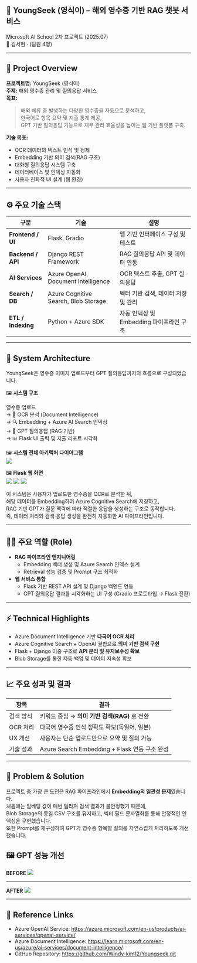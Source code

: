 ## 💬 YoungSeek (영식이) – 해외 영수증 기반 RAG 챗봇 서비스

Microsoft AI School 2차 프로젝트 (2025.07)  
👥 김서현 · (팀원 4명)

---

## 🎯 Project Overview

**프로젝트명:** YoungSeek (영식이)  
**주제:** 해외 영수증 관리 및 질의응답 서비스  
**목표:**  
> 해외 체류 중 발생하는 다양한 영수증을 자동으로 분석하고,  
> 한국어로 항목 요약 및 지출 통계 제공,  
> GPT 기반 질의응답 기능으로 재무 관리 효율성을 높이는 웹 기반 플랫폼 구축.

**기술 목표:**  
- OCR 데이터의 텍스트 인식 및 정제  
- Embedding 기반 의미 검색(RAG 구조)  
- 대화형 질의응답 시스템 구축  
- 데이터베이스 및 인덱싱 자동화  
- 사용자 친화적 UI 설계 (웹 환경)

---

## ⚙️ 주요 기술 스택

| 구분 | 기술 | 설명 |
|------|------|------|
| **Frontend / UI** | Flask, Gradio | 웹 기반 인터페이스 구성 및 테스트 |
| **Backend / API** | Django REST Framework | RAG 질의응답 API 및 데이터 연동 |
| **AI Services** | Azure OpenAI, Document Intelligence | OCR 텍스트 추출, GPT 질의응답 |
| **Search / DB** | Azure Cognitive Search, Blob Storage | 벡터 기반 검색, 데이터 저장 및 관리 |
| **ETL / Indexing** | Python + Azure SDK | 자동 인덱싱 및 Embedding 파이프라인 구축 |

---

## 🧩 System Architecture

YoungSeek은 영수증 이미지 업로드부터 GPT 질의응답까지의 흐름으로 구성되었습니다.

🖼️ **시스템 구조**  

영수증 업로드  
→ 🧾 OCR 분석 (Document Intelligence)  
→ 🔍 Embedding + Azure AI Search 인덱싱  
→ 💬 GPT 질의응답 (RAG 기반)  
→ 📊 Flask UI 출력 및 지출 리포트 시각화


🖼️ **시스템 전체 아키텍처 다이어그램**  
![](../assets/youngseek_architecture.png)

🖼️ **Flask 웹 화면**  
![](../assets/screenshot1.png)
![](../assets/screenshot2.png)
![](../assets/screenshot3.png)

이 시스템은 사용자가 업로드한 영수증을 OCR로 분석한 뒤,  
해당 데이터를 Embedding하여 Azure Cognitive Search에 저장하고,  
RAG 기반 GPT가 질문 맥락에 따라 적절한 응답을 생성하는 구조로 동작합니다.  
즉, 데이터 처리와 검색·응답 생성을 완전히 자동화한 AI 파이프라인입니다.

---

## 👩‍💻 주요 역할 (Role)

- **RAG 파이프라인 엔지니어링**
  - Embedding 벡터 생성 및 Azure Search 인덱스 설계
  - Retrieval 성능 검증 및 Prompt 구조 최적화
- **웹 서비스 통합**
  - Flask 기반 REST API 설계 및 Django 백엔드 연동
  - GPT 질의응답 결과를 시각화하는 UI 구성 (Gradio 프로토타입 → Flask 전환)

---

## ⚡ Technical Highlights
- Azure Document Intelligence 기반 **다국어 OCR 처리**
- Azure Cognitive Search + OpenAI 결합으로 **의미 기반 검색 구현**
- Flask + Django 이중 구조로 **API 분리 및 유지보수성 확보**
- Blob Storage를 통한 자동 백업 및 데이터 지속성 확보


---
## 📈 주요 성과 및 결과

| 항목 | 결과 |
|------|------|
| 검색 방식 | 키워드 중심 → **의미 기반 검색(RAG)** 로 전환 |
| OCR 처리 | 다국어 영수증 인식 정확도 확보(독일어, 일본) |
| UX 개선 | 사용자는 단순 업로드만으로 요약 및 질의 가능 |
| 기술 성과 | Azure Search Embedding + Flask 연동 구조 완성 |


---

## 🧠 Problem & Solution
프로젝트 중 가장 큰 도전은 RAG 파이프라인에서 **Embedding의 일관성 문제**였습니다.  
처음에는 임베딩 값이 매번 달라져 검색 결과가 불안정했기 때문에,  
Blob Storage의 동일 CSV 구조를 유지하고, 벡터 필드 문자열화를 통해 안정적인 인덱싱을 구현했습니다.  
또한 Prompt를 재구성하여 GPT가 영수증 항목별 질의를 자연스럽게 처리하도록 개선했습니다.


🖼️ **GPT 성능 개선**  
---

**BEFORE**
![](../assets/gpt_before.png)

---

**AFTER**
![](../assets/gpt_after.png)

---

## 🔗 Reference Links

- Azure OpenAI Service: https://azure.microsoft.com/en-us/products/ai-services/openai-service/  
- Azure Document Intelligence: https://learn.microsoft.com/en-us/azure/ai-services/document-intelligence/  
- GitHub Repository: https://github.com/Windy-kim12/Youngseek.git

